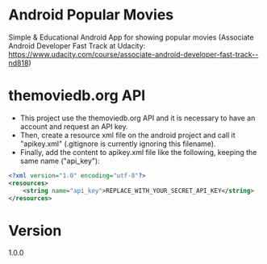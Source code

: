 # Android Popular Movies
Simple &amp; Educational Android App for showing popular movies (Associate Android Developer Fast Track at Udacity: https://www.udacity.com/course/associate-android-developer-fast-track--nd818)

# themoviedb.org API
- This project use the themoviedb.org API and it is necessary to have an account and request an API key. 
- Then, create a resource xml file on the android project and call it "apikey.xml" (.gitignore is currently ignoring this filename).
- Finally, add the content to apikey.xml file like the following, keeping the same name ("api_key"):

```xml
<?xml version="1.0" encoding="utf-8"?>
<resources>
    <string name="api_key">REPLACE_WITH_YOUR_SECRET_API_KEY</string>
</resources>
```

# Version
1.0.0
